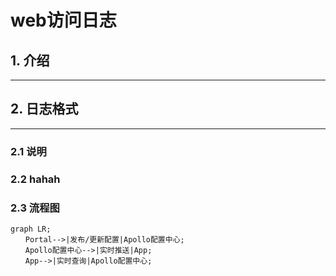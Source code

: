 # web访问日志
## 1. 介绍
________________


## 2. 日志格式
_______________________________

### 2.1 说明

### 2.2 hahah 

### 2.3 流程图

```mermaid
graph LR;
　　Portal-->|发布/更新配置|Apollo配置中心;
　　Apollo配置中心-->|实时推送|App;
　　App-->|实时查询|Apollo配置中心;
```